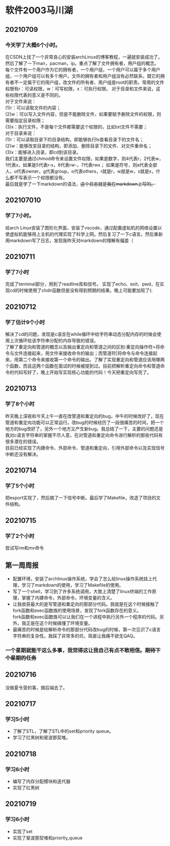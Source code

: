# 软件2003马川湖  
## 20210709  
### 今天学了大概6个小时。  
在CSDN上找了一个非常良心的安装archLinux的博客教程，一遍就安装成功了。然后了解了一下man，pacman，ip。重点了解了文件拥有者，用户组的概念。  
每个文件有一个用户作为它的拥有者，一个用户组，一个用户可以属于多个用户组，一个用户组可以有多个用户。文件的拥有者和用户组没有必然联系，既它的拥有者不一定属于它的用户组，改文件的所有者、用户组是root的职责。常用的文件权限有r：可读权限，w：可写权限，x：可执行权限。
对于目录和文件来说，这些权限代表的意义是不同的。  
对于文件来说：  
(1)r：可以读取文件的内容；  
(2)w：可以写入文件内容，但是不能删除文件，如果要赋予删除文件的权限，则需要指定目录权限；  
(3)x：执行文件，不是每个文件都需要这个权限的，比如txt文件不需要；  
对于目录来说：  
(1)r：可以读取目录下的目录结构，即能够执行ls查看目录下的文件名；  
(2)w：能够改变目录的结构，即添加、删除目录下的文件、对文件重命名；  
(3)x：能够进入目录，即cd到该目录。  
我们主要是通过chmod命令来设置文件权限，如果是数字，则4代表r，2代表w，1代表x，如果是5代表r-x，6代表rw-，7代表rwx；
如果是符号，则a代表全部人，u代表owner，g代表group，o代表others，r就是r，w就是w，x就是x，什么都不写表示一个权限都没有。  
最后就是学了一下markdown的语法，~~这个日志就是我在markdown上写的。~~

## 202107010 
### 学了7小时。  
给arch Linux安装了图形化界面，安装了vscode，通过配置虚拟机的网络设置以使虚拟机能够用上主机的代理实现了科学上网。然后复习了一下c语言。然后重新用markdown写了日志，发现我昨天对markdown的理解有偏差（


## 20210711
### 学了7小时
完成了terminal部分，用到了readline库和信号。
实现了echo、exit、pwd，在实现cd的时候使用了chdir函数但是没有得到预期的结果。晚上可能要加班了(:

## 20210712
### 学了估计9个小时  
解决了cd的问题，发现是c语言在while循环中给字符串动态分配内存的时候会使用上次循环给该字符串分配的内存导致的错误。  
了解了重定向和管道的概念以及输出重定向和管道之间的区别:重定向操作符>将命令与文件连接起来，用文件来接收命令的输出；而管道符|将命令与命令连接起来，用第二个命令来接收第一个命令的输出。了解了实现重定向和管道应该用哪两个函数，而且这两个函数在面试的时候被提到过。目前把解析重定向命令和管道命令的代码写好了，晚上开始写实现核心功能的代码！今天把重定向写完了。

## 20210713
### 学了8个小时
昨天晚上深夜和今天上午一直在改管道和重定向的bug，中午的时候改好了，现在管道和重定向功能可以正常运行。改bug的时候经历了一段很痛苦的时间，把一个地方的bug改好了，另外一个地方又产生新bug。我总结了一下，主要的问题还是我对c语言字符串的掌握不尽人意，在对管道和重定向命令进行解析的那些代码有很多潜在的错误。  
目前已经实现了内建命令、外部命令、管道和重定向，引用外部命令以及实现信号中断还没有解决。

## 20210714
### 学了5个小时
把export实现了，然后搞了一下信号中断。最后学了Makefile，改造了项目的文件结构。

## 20210715
### 学了2个小时  
尝试写rm和mv命令

## 第一周周报 

+ 配置环境，安装了archlinux操作系统，学会了怎么给linux操作系统挂上代理，学习了markdown的使用，学习了Makefile的使用。
+ 写了一个shell，学习到了许多系统调用，大致上清楚了linux终端的工作原理，掌握了内建命令，外部命令，环境变量的含义。
+ 让我收获最大的是写管道和重定向的那部分代码。我就是在这个时候接触了fork函数和exec函数族的使用场景，发现了fork函数存在的意义。  
fork函数和exec函数族可以让我们在一个进程中执行另外一个程序的代码。另外，我正是在这个时候搞懂了环境变量。
+ 最痛苦的时候是给解析命令的那部分代码改bug的时候，第一次见识了c语言字符串的复杂性。我踩了非常多的坑，简直让我痛不欲生QAQ。

### 一个星期就能干这么多事，我觉得这让我自己有点不敢相信。~~期待下个星期的任务~~

## 20210716
没做夏令营的事，搞后端去了。

## 20210717
### 学习5小时
+ 了解了STL，了解了STL中的set和priority queue。
+ 学习了红黑树和斐波那契堆。

## 20210718
### 学习6小时
+ 编写了内存分配模块和迭代器
+ 实现了红黑树
  
## 20210719
### 学习6小时
+ 实现了set
+ 实现了斐波那契堆和priority_queue